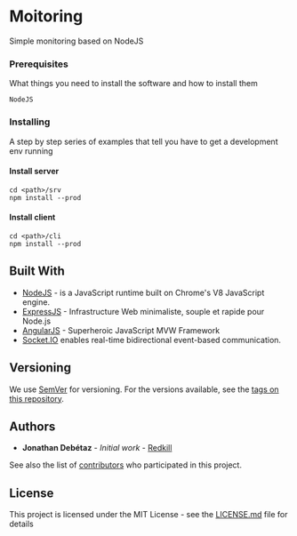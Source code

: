 # Moitoring
Simple monitoring based on NodeJS

### Prerequisites

What things you need to install the software and how to install them

```
NodeJS
```

### Installing

A step by step series of examples that tell you have to get a development env running

#### Install server

```
cd <path>/srv
npm install --prod
```

#### Install client

```
cd <path>/cli
npm install --prod
```

## Built With

* [NodeJS](http://nodejs.org) - is a JavaScript runtime built on Chrome's V8 JavaScript engine. 
* [ExpressJS](http://expressjs.com) - Infrastructure Web minimaliste, souple et rapide pour Node.js
* [AngularJS](https://angularjs.org) - Superheroic JavaScript MVW Framework
* [Socket.IO](https://socket.io) enables real-time bidirectional event-based communication.


## Versioning

We use [SemVer](http://semver.org/) for versioning. For the versions available, see the [tags on this repository](https://github.com/redkill/monitoring/tags). 

## Authors

* **Jonathan Debétaz** - *Initial work* - [Redkill](https://github.com/redkill)

See also the list of [contributors](https://github.com/redkill/monitoring/contributors) who participated in this project.

## License

This project is licensed under the MIT License - see the [LICENSE.md](LICENSE.md) file for details